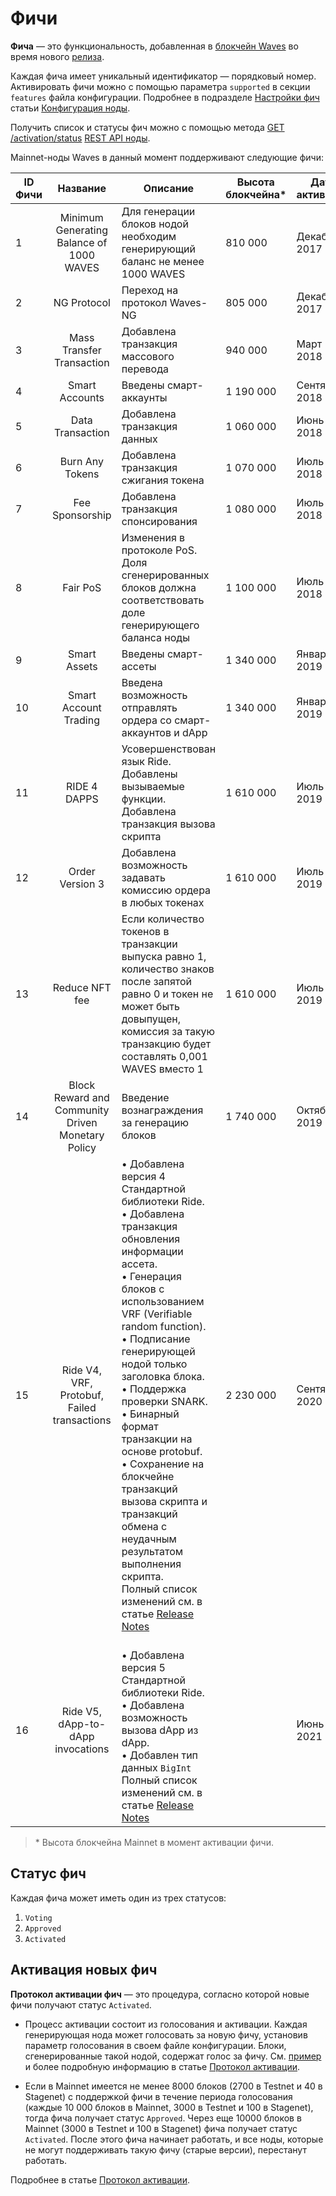 # Фичи

**Фича** — это функциональность, добавленная в [блокчейн Waves](/ru/blockchain/blockchain/) во время нового [релиза](https://github.com/wavesplatform/Waves/releases).

Каждая фича имеет уникальный идентификатор — порядковый номер. Активировать фичи можно с помощью параметра `supported` в секции `features` файла конфигурации. Подробнее в подразделе [Настройки фич](/ru/waves-node/node-configuration#настройки-фич) статьи [Конфигурация ноды](/ru/waves-node/node-configuration).

Получить список и статусы фич можно с помощью метода [GET /activation/status](https://nodes.wavesnodes.com/api-docs/index.html#/activation/status) [REST API ноды](/ru/waves-node/node-api/).

Mainnet-ноды Waves в данный момент поддерживают следующие фичи:

| ID Фичи |                        Название                       | Описание                                                                                                                                                                                              | Высота блокчейна* | Дата активации |
|------------|:-------------------------------------------------:|----------------------------------------------------------------------------------------------------------------------------------------------------------------------------------------------------------|-------------------|-----------------|
| 1          | Minimum Generating Balance of 1000 WAVES          | Для генерации блоков нодой необходим генерирующий баланс не менее 1000 WAVES                                                                                                     | 810 000           | Декабрь 2017        |
| 2          | NG Protocol                                       | Переход на протокол Waves-NG                                                                                                                                                                          | 805 000           | Декабрь 2017        |
| 3          | Mass Transfer Transaction                         | Добавлена транзакция массового перевода                                                                                                                                                                | 940 000           | Март 2018        |
| 4          | Smart Accounts                                    | Введены смарт-аккаунты                                                                                                                                                                           | 1 190 000         | Сентябрь 2018        |
| 5          | Data Transaction                                  | Добавлена транзакция данных                                                                                                                                                                        | 1 060 000         | Июнь 2018        |
| 6          | Burn Any Tokens                                   | Добавлена транзакция сжигания токена                                                                                                                                                                     | 1 070 000         | Июль 2018        |
| 7          | Fee Sponsorship                                   | Добавлена транзакция спонсирования                                                                                                                                                                    | 1 080 000         | Июль 2018        |
| 8          | Fair PoS                                          | Изменения в протоколе PoS. Доля сгенерированных блоков должна соответствовать доле генерирующего баланса ноды                                                                                               | 1 100 000         | Июль 2018        |
| 9          | Smart Assets                                      | Введены смарт-ассеты                                                                                                                                                                             | 1 340 000         | Январь 2019        |
| 10         | Smart Account Trading                             | Введена возможность отправлять ордера со смарт-аккаунтов и dApp                                                                                                                  | 1 340 000         | Январь 2019        |
| 11         | RIDE 4 DAPPS                                      | Усовершенствован язык Ride. Добавлены вызываемые функции. Добавлена транзакция вызова скрипта                                                                                                               | 1 610 000         | Июль 2019        |
| 12         | Order Version 3                                   | Добавлена возможность задавать комиссию ордера в любых токенах                                                                                                                                                              | 1 610 000         | Июль 2019        |
| 13         | Reduce NFT fee                                    | Если количество токенов в транзакции выпуска равно 1, количество знаков после запятой равно 0 и токен не может быть довыпущен, комиссия за такую транзакцию будет составлять 0,001 WAVES вместо 1 | 1 610 000         | Июль 2019        |
| 14         | Block Reward and Community Driven Monetary Policy | Введение вознаграждения за генерацию блоков                                                                                                                                                                            | 1 740 000         | Октябрь 2019        |
| 15 | Ride V4, VRF, Protobuf, Failed transactions | • Добавлена версия 4 Стандартной библиотеки Ride.<br>• Добавлена транзакция обновления информации ассета.<br>• Генерация блоков с использованием VRF (Verifiable random function).<br>• Подписание генерирующей нодой только заголовка блока.<br>• Поддержка проверки SNARK.<br>• Бинарный формат транзакции на основе protobuf.<br>• Сохранение на блокчейне транзакций вызова скрипта и транзакций обмена с неудачным результатом выполнения скрипта.<br>Полный список изменений см. в статье [Release Notes](/ru/keep-in-touch/release-notes#версия-1-2-malibu) | 2 230 000 | Сентябрь 2020 |
| 16 | Ride V5, dApp-to-dApp invocations | <br>• Добавлена версия 5 Стандартной библиотеки Ride.<br>• Добавлена возможность вызова dApp из dApp.<br>• Добавлен тип данных `BigInt`<br>Полный список изменений см. в статье [Release Notes](/ru/keep-in-touch/release-notes#версия-1-3-jumeirah) | | Июнь 2021 |

> \* Высота блокчейна Mainnet в момент активации фичи.

## Статус фич

Каждая фича может иметь один из трех статусов:

1. `Voting`
2. `Approved`
3. `Activated`

## Активация новых фич

**Протокол активации фич** — это процедура, согласно которой новые фичи получают статус  `Activated`.

* Процесс активации состоит из голосования и активации. Каждая генерирующая нода может голосовать за новую фичу, установив параметр голосования в своем файле конфигурации. Блоки, сгенерированные такой нодой, содержат голос за фичу. См. [пример](/ru/waves-node/activation-protocol#пример) и более подробную информацию в статье [Протокол активации](/ru/waves-node/activation-protocol).

* Если в Mainnet имеется не менее 8000 блоков (2700 в Testnet и 40 в Stagenet) с поддержкой фичи в течение периода голосования (каждые 10&nbsp;000 блоков в Mainnet, 3000 в Testnet и 100 в Stagenet), тогда фича получает статус `Approved`. Через еще 10000 блоков в Mainnet (3000 в Testnet и 100 в Stagenet) фича получает статус `Activated`. После этого фича начинает работать, и все ноды, которые не могут поддерживать такую фичу (старые версии), перестанут работать.

Подробнее в статье [Протокол активации](/ru/waves-node/activation-protocol).
